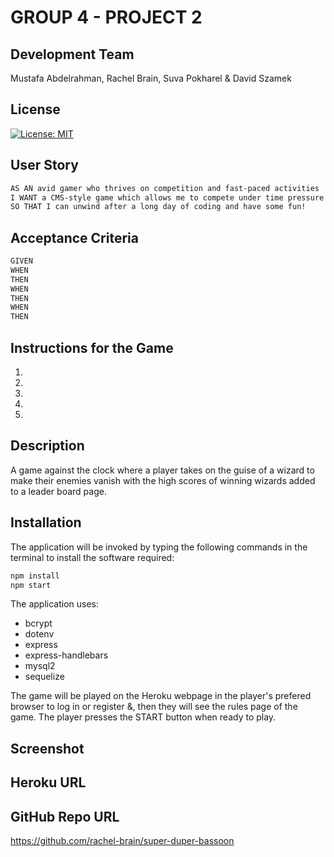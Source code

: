 # GROUP 4 - PROJECT 2


## Development Team
Mustafa Abdelrahman, Rachel Brain, Suva Pokharel & David Szamek

## License
[![License: MIT](https://img.shields.io/badge/License-MIT-yellow.svg)](https://opensource.org/licenses/MIT)

## User Story

```md
AS AN avid gamer who thrives on competition and fast-paced activities
I WANT a CMS-style game which allows me to compete under time pressure as a wizard to make my enemies disappear as fast as I can
SO THAT I can unwind after a long day of coding and have some fun!
```

## Acceptance Criteria

```md
GIVEN
WHEN
THEN
WHEN
THEN
WHEN 
THEN 
```


## Instructions for the Game

1. 
2. 
3. 
4. 
5. 


## Description
A game against the clock where a player takes on the guise of a wizard to make their enemies vanish with the high scores of winning wizards added to a leader board page.

## Installation
The application will be invoked by typing the following commands in the terminal to install the software required:

```bash
npm install
npm start
```

The application uses:
- bcrypt
- dotenv
- express
- express-handlebars
- mysql2
- sequelize


The game will be played on the Heroku webpage in the player's prefered browser to log in or register &, then they will see the rules page of the game.  The player presses the START button when ready to play.




## Screenshot



## Heroku URL


## GitHub Repo URL
https://github.com/rachel-brain/super-duper-bassoon